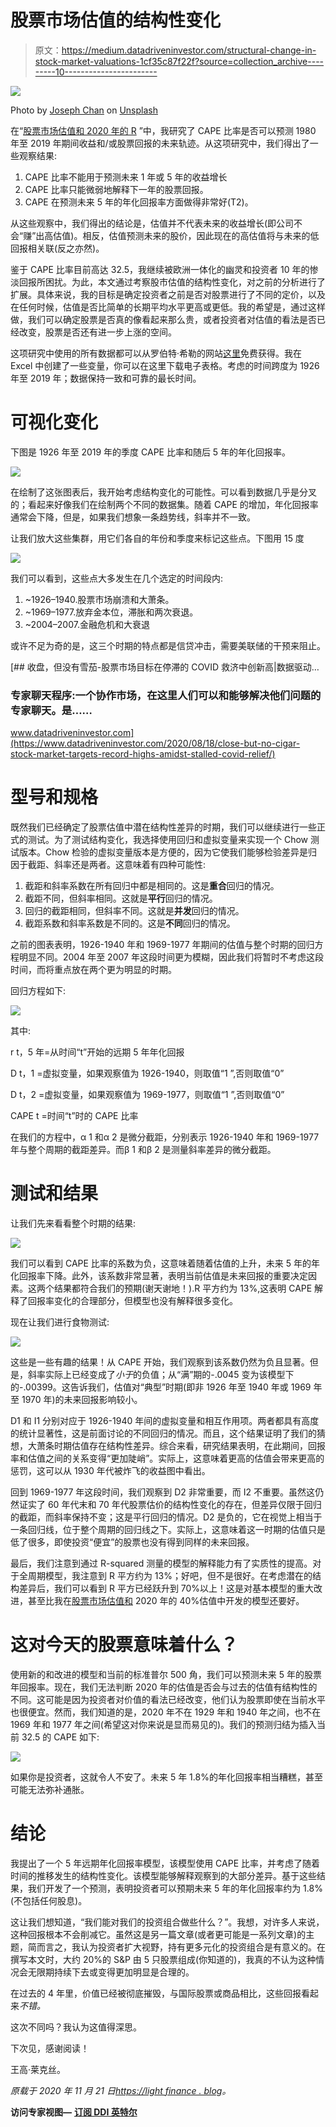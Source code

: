 # 股票市场估值的结构性变化

> 原文：<https://medium.datadriveninvestor.com/structural-change-in-stock-market-valuations-1cf35c87f22f?source=collection_archive---------10----------------------->

![](img/877735b2835f6821c79e3c6c93633afa.png)

Photo by [Joseph Chan](https://unsplash.com/@yulokchan?utm_source=medium&utm_medium=referral) on [Unsplash](https://unsplash.com?utm_source=medium&utm_medium=referral)

在“[股票市场估值和 2020 年的 R](https://lightfinance.blog/stock-market-valuation-and-the-2020s-in-r/) ”中，我研究了 CAPE 比率是否可以预测 1980 年至 2019 年期间收益和/或股票回报的未来轨迹。从这项研究中，我们得出了一些观察结果:

1.  CAPE 比率不能用于预测未来 1 年或 5 年的收益增长
2.  CAPE 比率只能微弱地解释下一年的股票回报。
3.  CAPE 在预测未来 5 年的年化回报率方面做得非常好(T2)。

从这些观察中，我们得出的结论是，估值并不代表未来的收益增长(即公司不会“赚”出高估值)。相反，估值预测未来的股价，因此现在的高估值将与未来的低回报相关联(反之亦然)。

鉴于 CAPE 比率目前高达 32.5，我继续被欧洲一体化的幽灵和投资者 10 年的惨淡回报所困扰。为此，本文通过考察股市估值的结构性变化，对之前的分析进行了扩展。具体来说，我的目标是确定投资者之前是否对股票进行了不同的定价，以及在任何时候，估值是否比简单的长期平均水平更高或更低。我的希望是，通过这样做，我们可以确定股票是否真的像看起来那么贵，或者投资者对估值的看法是否已经改变，股票是否还有进一步上涨的空间。

这项研究中使用的所有数据都可以从罗伯特·希勒的网站[这里](http://www.econ.yale.edu/~shiller/data.htm)免费获得。我在 Excel 中创建了一些变量，你可以在这里下载电子表格。考虑的时间跨度为 1926 年至 2019 年；数据保持一致和可靠的最长时间。

# 可视化变化

下图是 1926 年至 2019 年的季度 CAPE 比率和随后 5 年的年化回报率。

![](img/26c84ed106e723a3f11063fcefd0f8d4.png)

在绘制了这张图表后，我开始考虑结构变化的可能性。可以看到数据几乎是分叉的；看起来好像我们在绘制两个不同的数据集。随着 CAPE 的增加，年化回报率通常会下降，但是，如果我们想象一条趋势线，斜率并不一致。

让我们放大这些集群，用它们各自的年份和季度来标记这些点。下图用 15 度

![](img/73b1859d5b2aed60ccd3bb68369f2bbd.png)

我们可以看到，这些点大多发生在几个选定的时间段内:

1.  ~1926–1940.股票市场崩溃和大萧条。
2.  ~1969–1977.放弃金本位，滞胀和两次衰退。
3.  ~2004–2007.金融危机和大衰退

或许不足为奇的是，这三个时期的特点都是信贷冲击，需要美联储的干预来阻止。

[](https://www.datadriveninvestor.com/2020/08/18/close-but-no-cigar-stock-market-targets-record-highs-amidst-stalled-covid-relief/) [## 收盘，但没有雪茄-股票市场目标在停滞的 COVID 救济中创新高|数据驱动…

### 专家聊天程序:一个协作市场，在这里人们可以和能够解决他们问题的专家聊天。是……

www.datadriveninvestor.com](https://www.datadriveninvestor.com/2020/08/18/close-but-no-cigar-stock-market-targets-record-highs-amidst-stalled-covid-relief/) 

# 型号和规格

既然我们已经确定了股票估值中潜在结构性差异的时期，我们可以继续进行一些正式的测试。为了测试结构变化，我选择使用回归和虚拟变量来实现一个 Chow 测试版本。Chow 检验的虚拟变量版本是方便的，因为它使我们能够检验差异是归因于截距、斜率还是两者。这意味着有四种可能性:

1.  截距和斜率系数在所有回归中都是相同的。这是**重合**回归的情况。
2.  截距不同，但斜率相同。这就是**平行**回归的情况。
3.  回归的截距相同，但斜率不同。这就是**并发**回归的情况。
4.  截距系数和斜率系数是不同的。这是**不同**回归的情况。

之前的图表表明，1926-1940 年和 1969-1977 年期间的估值与整个时期的回归方程明显不同。2004 年至 2007 年这段时间更为模糊，因此我们将暂时不考虑这段时间，而将重点放在两个更为明显的时期。

回归方程如下:

![](img/8b7c0e379d42d43807f2a47f04459b82.png)

其中:

r t，5 年=从时间“t”开始的远期 5 年年化回报

D t，1 =虚拟变量，如果观察值为 1926-1940，则取值“1 ”,否则取值“0”

D t，2 =虚拟变量，如果观察值为 1969-1977，则取值“1 ”,否则取值“0”

CAPE t =时间“t”时的 CAPE 比率

在我们的方程中，α 1 和α 2 是微分截距，分别表示 1926-1940 年和 1969-1977 年与整个周期的截距差异。而β 1 和β 2 是测量斜率差异的微分截距。

# 测试和结果

让我们先来看看整个时期的结果:

![](img/251ff20537767a21bc660340e8d513f2.png)

我们可以看到 CAPE 比率的系数为负，这意味着随着估值的上升，未来 5 年的年化回报率下降。此外，该系数非常显著，表明当前估值是未来回报的重要决定因素。这两个结果都符合我们的预期(谢天谢地！).R 平方约为 13%,这表明 CAPE 解释了回报率变化的合理部分，但模型也没有解释很多变化。

现在让我们进行食物测试:

![](img/ddfb6525be53b95e1d96ee86fdb32cbf.png)

这些是一些有趣的结果！从 CAPE 开始，我们观察到该系数仍然为负且显著。但是，斜率实际上已经变成了*小于*的负值；从“满”期的-.0045 变为该模型下的-.00399。这告诉我们，估值对“典型”时期(即非 1926 年至 1940 年或 1969 年至 1970 年)的未来回报影响较小。

D1 和 I1 分别对应于 1926-1940 年间的虚拟变量和相互作用项。两者都具有高度的统计显著性，这是前面讨论的不同回归的情况。而且，这个结果证明了我们的猜想，大萧条时期估值存在结构性差异。综合来看，研究结果表明，在此期间，回报率和估值之间的关系变得“更加陡峭”。实际上，这意味着更高的估值会带来更高的惩罚，这可以从 1930 年代被炸飞的收益图中看出。

回到 1969-1977 年这段时间，我们观察到 D2 非常重要，而 I2 不重要。虽然这仍然证实了 60 年代末和 70 年代股票估价的结构性变化的存在，但差异仅限于回归的截距，而斜率保持不变；这是平行回归的情况。D2 是负的，它在视觉上相当于一条回归线，位于整个周期的回归线之下。实际上，这意味着这一时期的估值只是低了很多，即使投资“便宜”的股票也没有得到同样的未来回报。

最后，我们注意到通过 R-squared 测量的模型的解释能力有了实质性的提高。对于全周期模型，我注意到 R 平方约为 13%；好吧，但不是很好。在考虑潜在的结构差异后，我们可以看到 R 平方已经跃升到 70%以上！这是对基本模型的重大改进，甚至比我在[股票市场估值和](https://lightfinance.blog/stock-market-valuation-and-the-2020s-in-r/) 2020 年的 40%估值中开发的模型还要好。

# 这对今天的股票意味着什么？

使用新的和改进的模型和当前的标准普尔 500 角，我们可以预测未来 5 年的股票年回报率。现在，我们无法判断 2020 年的估值是否会与过去的估值有结构性的不同。这可能是因为投资者对价值的看法已经改变，他们认为股票即使在当前水平也很便宜。然而，我们知道的是，2020 年不在 1929 年和 1940 年之间，也不在 1969 年和 1977 年之间(希望这对你来说是显而易见的)。我们的预测归结为插入当前 32.5 的 CAPE 如下:

![](img/3ef6eb6fdeec1e97adac37cdf032bf3a.png)

如果你是投资者，这就令人不安了。未来 5 年 1.8%的年化回报率相当糟糕，甚至可能无法弥补通胀。

# 结论

我提出了一个 5 年远期年化回报率模型，该模型使用 CAPE 比率，并考虑了随着时间的推移发生的结构性变化。该模型能够解释观察到的大部分差异。基于这些结果，我们开发了一个预测，表明投资者可以预期未来 5 年的年化回报率约为 1.8%(不包括任何股息)。

这让我们想知道，“我们能对我们的投资组合做些什么？”。我想，对许多人来说，这种回报根本不会削减它。虽然这是另一篇文章(或者更可能是一系列文章)的主题，简而言之，我认为投资者扩大视野，持有更多元化的投资组合是有意义的。在撰写本文时，大约 20%的 S&P 由 5 只股票组成(你知道的)，我真的不认为这种情况会无限期持续下去或变得更加明显是合理的。

在过去的 4 年里，价值已经被彻底摧毁，与国际股票或商品相比，这些回报看起来*不错。*

这次不同吗？我认为这值得深思。

下次见，感谢阅读！

王高·莱克丝。

*原载于 2020 年 11 月 21 日*[*https://light finance . blog*](https://lightfinance.blog/structural-change-in-stock-market-valuations/)*。*

**访问专家视图—** [**订阅 DDI 英特尔**](https://datadriveninvestor.com/ddi-intel)